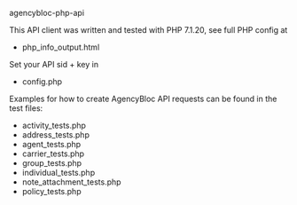 agencybloc-php-api

This API client was written and tested with PHP 7.1.20, see full PHP config at
 - php_info_output.html

Set your API sid + key in 
 - config.php
 
Examples for how to create AgencyBloc API requests can be found in the test files:
 - activity_tests.php
 - address_tests.php
 - agent_tests.php
 - carrier_tests.php
 - group_tests.php
 - individual_tests.php
 - note_attachment_tests.php
 - policy_tests.php
